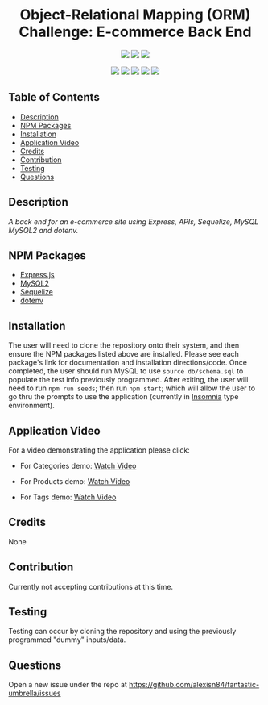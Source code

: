 <h1 align="center">Object-Relational Mapping (ORM) Challenge: E-commerce Back End</h1>

<p align="center">
    <img src="https://img.shields.io/github/repo-size/alexisn84/fantastic-umbrella" />
    <img src="https://img.shields.io/github/languages/top/alexisn84/fantastic-umbrella"  />
    <img src="https://img.shields.io/github/issues/alexisn84/fantastic-umbrella" />
</p>

<p align="center">
    <img src="https://img.shields.io/badge/Javascript-yellow" />
    <img src="https://img.shields.io/badge/express-orange" />
    <img src="https://img.shields.io/badge/Sequelize-blue"  />
    <img src="https://img.shields.io/badge/mySQL-blue"  />
    <img src="https://img.shields.io/badge/dotenv-green" />
</p>

## Table of Contents
- [Description](#description)
- [NPM Packages](#npm-packages)
- [Installation](#installation)
- [Application Video](#application-video)
- [Credits](#credits)
- [Contribution](#contribution)
- [Testing](#testing)
- [Questions](#questions)

## Description
*A back end for an e-commerce site using Express, APIs, Sequelize, MySQL MySQL2 and dotenv.*


## NPM Packages
- [Express.js](https://www.npmjs.com/package/express)
- [MySQL2](https://www.npmjs.com/package/mysql2)
- [Sequelize](https://www.npmjs.com/package/sequelize)
- [dotenv](https://www.npmjs.com/package/dotenv)

## Installation
The user will need to clone the repository onto their system, and then ensure the NPM packages listed above are installed. Please see each package's link for documentation and installation directions/code. Once completed, the user should run MySQL to use `source db/schema.sql` to populate the test info previously programmed. After exiting, the user will need to run `npm run seeds`; then run `npm start`; which will allow the user to go thru the prompts to use the application (currently in [Insomnia](https://insomnia.rest/download) type environment). 

## Application Video
For a video demonstrating the application please click:

* For Categories demo: [Watch Video](https://drive.google.com/file/d/1RIQcof2ubuGr9Qv4oYMenLwcMp75Yv7x/view)

* For Products demo: [Watch Video](https://drive.google.com/file/d/1Fgho97FTuRGL6phJkV0waTrLDc40SUyI/view)

* For Tags demo: [Watch Video](https://drive.google.com/file/d/10S8_xZlwId3MgkMwmk__x46AOeBD-9pe/view)

## Credits
None

## Contribution
Currently not accepting contributions at this time.

## Testing
Testing can occur by cloning the repository and using the previously programmed "dummy" inputs/data.

## Questions
Open a new issue under the repo at https://github.com/alexisn84/fantastic-umbrella/issues